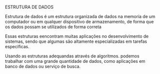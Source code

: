
ESTRUTURA DE DADOS

Estrutura de dados é um estrutura organizada de dados na memoria de um computador ou em qualquer dispositivo de armazenamento, de forma que os dados possam se utilizados de forma correta

Essas estruturas eencontram muitas aplicações no desenvolvimento de sistemas, sendo que algumas são altamente especializadas em tarefas especificas.

Usando as estruturas adequandas através de algoritmos. podemos trabalhar com uma grande quantidade de dados, como aplicações em banco de dados ou serviço de busca.